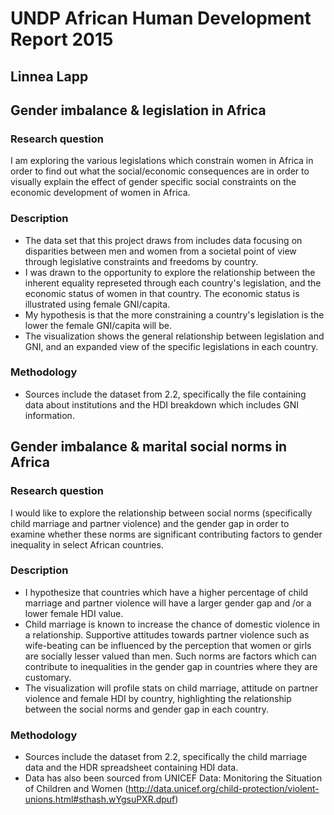 # UNDP African Human Development Report 2015

## Linnea Lapp

## Gender imbalance & legislation in Africa
### Research question
I am exploring the various legislations which constrain women in Africa in order to find out what the social/economic consequences are in order to visually explain the effect of gender specific social constraints on the economic development of women in Africa.

### Description
- The data set that this project draws from includes data focusing on disparities between men and women from a societal point of view through legislative constraints and freedoms by country.
- I was drawn to the opportunity to explore the relationship between the inherent equality represeted through each country's legislation, and the economic status of women in that country. The economic status is illustrated using female GNI/capita.
- My hypothesis is that the more constraining a country's legislation is the lower the female GNI/capita will be.
- The visualization shows the general relationship between legislation and GNI, and an expanded view of the specific legislations in each country.

### Methodology
- Sources include the dataset from 2.2, specifically the file containing data about institutions and the HDI breakdown which includes GNI information.

## Gender imbalance & marital social norms in Africa
### Research question
I would like to explore the relationship between social norms (specifically child marriage and partner violence) and the gender gap in order to examine whether these norms are significant contributing factors to gender inequality in select African countries. 

### Description
- I hypothesize that countries which have a higher percentage of child marriage and partner violence will have a larger gender gap and /or a lower female HDI value.
- Child marriage is known to increase the chance of domestic violence in a relationship. Supportive attitudes towards partner violence such as wife-beating can be influenced by the perception that women or girls are socially lesser valued than men. Such norms are factors which can contribute to inequalities in the gender gap in countries where they are customary.
- The visualization will profile stats on child marriage, attitude on partner violence and female HDI by country, highlighting the relationship between the social norms and gender gap in each country.

### Methodology
- Sources include the dataset from 2.2, specifically the child marriage data and the HDR spreadsheet containing HDI data.
- Data has also been sourced from UNICEF Data: Monitoring the Situation of Children and Women (http://data.unicef.org/child-protection/violent-unions.html#sthash.wYgsuPXR.dpuf)

